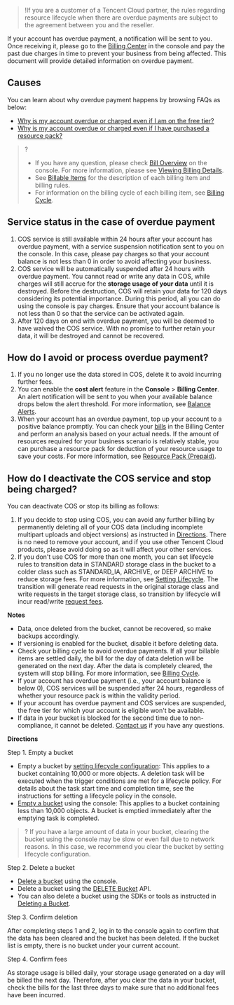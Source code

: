 >!If you are a customer of a Tencent Cloud partner, the rules regarding resource lifecycle when there are overdue payments are subject to the agreement between you and the reseller.

If your account has overdue payment, a notification will be sent to you. Once receiving it, please go to the [Billing Center](https://console.cloud.tencent.com/account/recharge) in the console and pay the past due charges in time to prevent your business from being affected. This document will provide detailed information on overdue payment.

## Causes

You can learn about why overdue payment happens by browsing FAQs as below:

- [Why is my account overdue or charged even if I am on the free tier?](https://www.tencentcloud.com/document/product/436/10373)
- [Why is my account overdue or charged even if I have purchased a resource pack?](https://intl.cloud.tencent.com/document/product/436/10373)


>?
>- If you have any question, please check [Bill Overview](https://console.cloud.tencent.com/expense/bill/overview) on the console. For more information, please see [Viewing Billing Details](https://www.tencentcloud.com/document/product/436/31631).
>- See [Billable Items](https://www.tencentcloud.com/document/product/436/33776) for the description of each billing item and billing rules.
>- For information on the billing cycle of each billing item, see [Billing Cycle](https://www.tencentcloud.com/document/product/436/16871).


## Service status in the case of overdue payment


1. COS service is still available within 24 hours after your account has overdue payment, with a service suspension notification sent to you on the console. In this case, please pay charges so that your account balance is not less than 0 in order to avoid affecting your business.
2. COS service will be automatically suspended after 24 hours with overdue payment. You cannot read or write any data in COS, while charges will still accrue for the **storage usage of your data** until it is destroyed. Before the destruction, COS will retain your data for 120 days considering its potential importance. During this period, all you can do using the console is pay charges. Ensure that your account balance is not less than 0 so that the service can be activated again.
3. After 120 days on end with overdue payment, you will be deemed to have waived the COS service. With no promise to further retain your data, it will be destroyed and cannot be recovered.


## How do I avoid or process overdue payment?


1. If you no longer use the data stored in COS, delete it to avoid incurring further fees.
2. You can enable the **cost alert** feature in the **Console** > **Billing Center**. An alert notification will be sent to you when your available balance drops below the alert threshold. For more information, see [Balance Alerts](https://www.tencentcloud.com/document/product/555/9942).
3. When your account has an overdue payment, top up your account to a positive balance promptly. You can check your [bills](https://console.cloud.tencent.com/expense/bill/overview) in the Billing Center and perform an analysis based on your actual needs. If the amount of resources required for your business scenario is relatively stable, you can purchase a resource pack for deduction of your resource usage to save your costs. For more information, see [Resource Pack (Prepaid)](https://www.tencentcloud.com/document/product/436/54353).



## How do I deactivate the COS service and stop being charged?

You can deactivate COS or stop its billing as follows:

1. If you decide to stop using COS, you can avoid any further billing by permanently deleting all of your COS data (including incomplete multipart uploads and object versions) as instructed in [Directions](#close). There is no need to remove your account, and if you use other Tencent Cloud products, please avoid doing so as it will affect your other services.
2. If you don't use COS for more than one month, you can set lifecycle rules to transition data in STANDARD storage class in the bucket to a colder class such as STANDARD_IA, ARCHIVE, or DEEP ARCHIVE to reduce storage fees. For more information, see [Setting Lifecycle](https://intl.cloud.tencent.com/document/product/436/14605). The transition will generate read requests in the original storage class and write requests in the target storage class, so transition by lifecycle will incur read/write [request fees](https://intl.cloud.tencent.com/document/product/436/40100).


**Notes**

- Data, once deleted from the bucket, cannot be recovered, so make backups accordingly.
- If versioning is enabled for the bucket, disable it before deleting data.
- Check your billing cycle to avoid overdue payments. If all your billable items are settled daily, the bill for the day of data deletion will be generated on the next day. After the data is completely cleared, the system will stop billing. For more information, see [Billing Cycle](https://intl.cloud.tencent.com/document/product/436/16871).
- If your account has overdue payment (i.e., your account balance is below 0), COS services will be suspended after 24 hours, regardless of whether your resource pack is within the validity period.
- If your account has overdue payment and COS services are suspended, the free tier for which your account is eligible won't be available.
- If data in your bucket is blocked for the second time due to non-compliance, it cannot be deleted. [Contact us](https://intl.cloud.tencent.com/contact-sales) if you have any questions. 



[](id:guide)

**Directions**


Step 1. Empty a bucket

- Empty a bucket by [setting lifecycle configuration](https://intl.cloud.tencent.com/document/product/436/14605): This applies to a bucket containing 10,000 or more objects. A deletion task will be executed when the trigger conditions are met for a lifecycle policy. For details about the task start time and completion time, see the instructions for setting a lifecycle policy in the console.
- [Empty a bucket](https://intl.cloud.tencent.com/document/product/436/30926) using the console: This applies to a bucket containing less than 10,000 objects. A bucket is emptied immediately after the emptying task is completed.

>? If you have a large amount of data in your bucket, clearing the bucket using the console may be slow or even fail due to network reasons. In this case, we recommend you clear the bucket by setting lifecycle configuration.
>

Step 2. Delete a bucket

- [Delete a bucket](https://intl.cloud.tencent.com/document/product/436/30361) using the console.
- Delete a bucket using the [DELETE Bucket](https://intl.cloud.tencent.com/document/product/436/7732) API.
- You can also delete a bucket using the SDKs or tools as instructed in [Deleting a Bucket](https://intl.cloud.tencent.com/document/product/436/14105).

Step 3. Confirm deletion

After completing steps 1 and 2, log in to the console again to confirm that the data has been cleared and the bucket has been deleted. If the bucket list is empty, there is no bucket under your current account.

Step 4. Confirm fees

As storage usage is billed daily, your storage usage generated on a day will be billed the next day. Therefore, after you clear the data in your bucket, check the bills for the last three days to make sure that no additional fees have been incurred.

